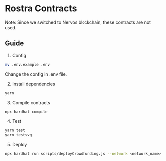 # Rostra Contracts

Note: Since we switched to Nervos blockchain, these contracts are not used.

## Guide

1. Config

```bash
mv .env.example .env
```

Change the config in .env file.

2. Install dependencies

```bash
yarn
```

3. Compile contracts

```bash
npx hardhat compile
```

4. Test

```bash
yarn test
yarn testsvg
```

5. Deploy

```bash
npx hardhat run scripts/deployCrowdfunding.js --network <network_name>
```

